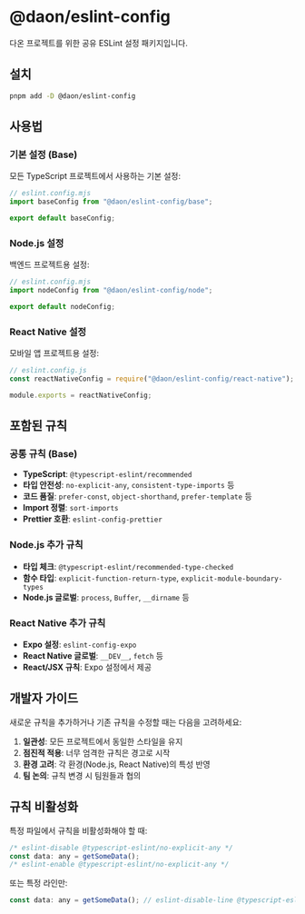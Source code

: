 # @daon/eslint-config

다온 프로젝트를 위한 공유 ESLint 설정 패키지입니다.

## 설치

```bash
pnpm add -D @daon/eslint-config
```

## 사용법

### 기본 설정 (Base)

모든 TypeScript 프로젝트에서 사용하는 기본 설정:

```javascript
// eslint.config.mjs
import baseConfig from "@daon/eslint-config/base";

export default baseConfig;
```

### Node.js 설정

백엔드 프로젝트용 설정:

```javascript
// eslint.config.mjs
import nodeConfig from "@daon/eslint-config/node";

export default nodeConfig;
```

### React Native 설정

모바일 앱 프로젝트용 설정:

```javascript
// eslint.config.js
const reactNativeConfig = require("@daon/eslint-config/react-native");

module.exports = reactNativeConfig;
```

## 포함된 규칙

### 공통 규칙 (Base)

- **TypeScript**: `@typescript-eslint/recommended`
- **타입 안전성**: `no-explicit-any`, `consistent-type-imports` 등
- **코드 품질**: `prefer-const`, `object-shorthand`, `prefer-template` 등
- **Import 정렬**: `sort-imports`
- **Prettier 호환**: `eslint-config-prettier`

### Node.js 추가 규칙

- **타입 체크**: `@typescript-eslint/recommended-type-checked`
- **함수 타입**: `explicit-function-return-type`, `explicit-module-boundary-types`
- **Node.js 글로벌**: `process`, `Buffer`, `__dirname` 등

### React Native 추가 규칙

- **Expo 설정**: `eslint-config-expo`
- **React Native 글로벌**: `__DEV__`, `fetch` 등
- **React/JSX 규칙**: Expo 설정에서 제공

## 개발자 가이드

새로운 규칙을 추가하거나 기존 규칙을 수정할 때는 다음을 고려하세요:

1. **일관성**: 모든 프로젝트에서 동일한 스타일을 유지
2. **점진적 적용**: 너무 엄격한 규칙은 경고로 시작
3. **환경 고려**: 각 환경(Node.js, React Native)의 특성 반영
4. **팀 논의**: 규칙 변경 시 팀원들과 협의

## 규칙 비활성화

특정 파일에서 규칙을 비활성화해야 할 때:

```javascript
/* eslint-disable @typescript-eslint/no-explicit-any */
const data: any = getSomeData();
/* eslint-enable @typescript-eslint/no-explicit-any */
```

또는 특정 라인만:

```javascript
const data: any = getSomeData(); // eslint-disable-line @typescript-eslint/no-explicit-any
```
